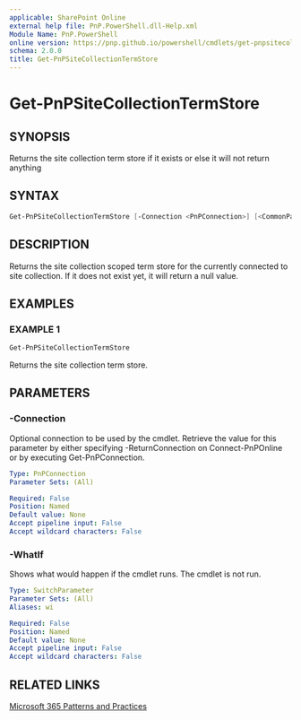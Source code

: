 ```yaml
---
applicable: SharePoint Online
external help file: PnP.PowerShell.dll-Help.xml
Module Name: PnP.PowerShell
online version: https://pnp.github.io/powershell/cmdlets/get-pnpsitecollectiontermstore
schema: 2.0.0
title: Get-PnPSiteCollectionTermStore
---
```


# Get-PnPSiteCollectionTermStore

## SYNOPSIS
Returns the site collection term store if it exists or else it will not return anything

## SYNTAX

```powershell
Get-PnPSiteCollectionTermStore [-Connection <PnPConnection>] [<CommonParameters>]
```

## DESCRIPTION

Returns the site collection scoped term store for the currently connected to site collection. If it does not exist yet, it will return a null value.

## EXAMPLES

### EXAMPLE 1
```powershell
Get-PnPSiteCollectionTermStore
```

Returns the site collection term store.

## PARAMETERS

### -Connection
Optional connection to be used by the cmdlet. Retrieve the value for this parameter by either specifying -ReturnConnection on Connect-PnPOnline or by executing Get-PnPConnection.

```yaml
Type: PnPConnection
Parameter Sets: (All)

Required: False
Position: Named
Default value: None
Accept pipeline input: False
Accept wildcard characters: False
```

### -WhatIf
Shows what would happen if the cmdlet runs. The cmdlet is not run.

```yaml
Type: SwitchParameter
Parameter Sets: (All)
Aliases: wi

Required: False
Position: Named
Default value: None
Accept pipeline input: False
Accept wildcard characters: False
```

## RELATED LINKS

[Microsoft 365 Patterns and Practices](https://aka.ms/m365pnp)